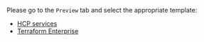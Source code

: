 Please go to the `Preview` tab and select the appropriate template:

* [HCP services](?expand=1&template=hcp_pull_request_template.md)
* [Terraform Enterprise](?expand=1&template=ptfe_release_pull_request_template.md)
